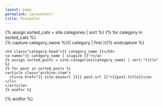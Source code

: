 ```yaml
---
layout: page
permalink: /presenter/
title: Presenter
---
```

 
<div id="archives">
{% assign sorted_cats = site.categories | sort %}
{% for category in sorted_cats %}
  <div class="archive-group">
    {% capture category_name %}{{ category | first }}{% endcapture %}
    <div id="#{{ category_name | slugize }}"></div>
    <p></p>
    
    <h3 class="category-head">{{ category_name }}</h3>
    <a name="{{ category_name | slugize }}"></a>
	{% assign sorted_posts = site.categories[category_name] | sort:"title" %}
    {% for post in sorted_posts %}
    <article class="archive-item">
      <li><a href="{{ site.baseurl }}{{ post.url }}">{{post.title}}</a></li>
    </article>
    {% endfor %}
  </div>
{% endfor %}
</div>